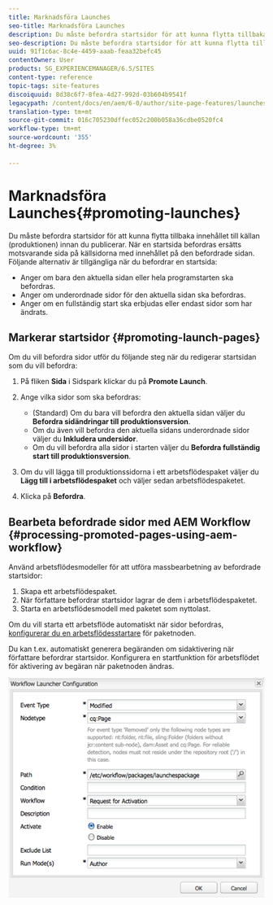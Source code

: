 ```yaml
---
title: Marknadsföra Launches
seo-title: Marknadsföra Launches
description: Du måste befordra startsidor för att kunna flytta tillbaka innehållet till källan (produktionen) innan du publicerar. När en startsida befordras ersätts motsvarande sida på källsidorna med innehållet på den befordrade sidan.
seo-description: Du måste befordra startsidor för att kunna flytta tillbaka innehållet till källan (produktionen) innan du publicerar. När en startsida befordras ersätts motsvarande sida på källsidorna med innehållet på den befordrade sidan.
uuid: 91f1c6ac-8c4e-4459-aaab-feaa32befc45
contentOwner: User
products: SG_EXPERIENCEMANAGER/6.5/SITES
content-type: reference
topic-tags: site-features
discoiquuid: 8d38c6f7-8fea-4d27-992d-03b604b9541f
legacypath: /content/docs/en/aem/6-0/author/site-page-features/launches
translation-type: tm+mt
source-git-commit: 016c705230dffec052c200b058a36cdbe0520fc4
workflow-type: tm+mt
source-wordcount: '355'
ht-degree: 3%

---
```



# Marknadsföra Launches{#promoting-launches}

Du måste befordra startsidor för att kunna flytta tillbaka innehållet till källan (produktionen) innan du publicerar. När en startsida befordras ersätts motsvarande sida på källsidorna med innehållet på den befordrade sidan. Följande alternativ är tillgängliga när du befordrar en startsida:

* Anger om bara den aktuella sidan eller hela programstarten ska befordras.
* Anger om underordnade sidor för den aktuella sidan ska befordras.
* Anger om en fullständig start ska erbjudas eller endast sidor som har ändrats.

## Markerar startsidor {#promoting-launch-pages}

Om du vill befordra sidor utför du följande steg när du redigerar startsidan som du vill befordra:

1. På fliken **Sida** i Sidspark klickar du på **Promote Launch**.
1. Ange vilka sidor som ska befordras:

   * (Standard) Om du bara vill befordra den aktuella sidan väljer du **Befordra sidändringar till produktionsversion**.
   * Om du även vill befordra den aktuella sidans underordnade sidor väljer du **Inkludera undersidor**.
   * Om du vill befordra alla sidor i starten väljer du **Befordra fullständig start till produktionsversion**.

1. Om du vill lägga till produktionssidorna i ett arbetsflödespaket väljer du **Lägg till i arbetsflödespaket** och väljer sedan arbetsflödespaketet.
1. Klicka på **Befordra**.

## Bearbeta befordrade sidor med AEM Workflow {#processing-promoted-pages-using-aem-workflow}

Använd arbetsflödesmodeller för att utföra massbearbetning av befordrade startsidor:

1. Skapa ett arbetsflödespaket.
1. När författare befordrar startsidor lagrar de dem i arbetsflödespaketet.
1. Starta en arbetsflödesmodell med paketet som nyttolast.

Om du vill starta ett arbetsflöde automatiskt när sidor befordras, [konfigurerar du en arbetsflödesstartare](/help/sites-administering/workflows-starting.md#workflows-launchers) för paketnoden.

Du kan t.ex. automatiskt generera begäranden om sidaktivering när författare befordrar startsidor. Konfigurera en startfunktion för arbetsflödet för aktivering av begäran när paketnoden ändras.

![chlimage_1-136](assets/chlimage_1-136.png)

